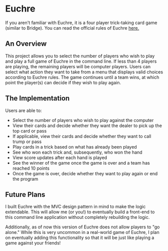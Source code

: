 # Euchre
If you aren't familiar with Euchre, it is a four player trick-taking card game (similar to Bridge). You can read the official rules of Euchre [here.](https://bicyclecards.com/how-to-play/euchre/)

## An Overview
This project allows you to select the number of players who wish to play and play a full game of Euchre in the command line. If less than 4 players are playing, the remaining players will be computer players. Users can select what action they want to take from a menu that displays valid choices according to Euchre rules. The game continues until a team wins, at which point the player(s) can decide if they wish to play again.

## The Implementation
Users are able to:
- Select the number of players who wish to play against the computer
- View their cards and decide whether they want the dealer to pick up the top card or pass
- If applicable, view their cards and decide whether they want to call trump or pass
- Play cards in a trick based on what has already been played
- See who won each trick and, subsequently, who won the hand
- View score updates after each hand is played
- See the winner of the game once the game is over and a team has reached 10 points
- Once the game is over, decide whether they want to play again or end the program

## Future Plans
I built Euchre with the MVC design pattern in mind to make the logic extendable. This will allow me (or you!) to eventually build a front-end to this command line application without completely rebuilding the logic.

Additionally, as of now this version of Euchre does not allow players to "go alone." While this is very uncommon in a real-world game of Euchre, I plan on eventually adding this functionality so that it will be just like playing a game against your friends!

